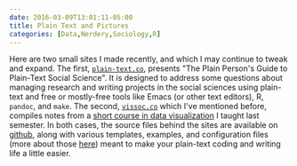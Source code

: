 ```yaml
---
date: 2016-03-09T13:01:11-05:00
title: Plain Text and Pictures
categories: [Data,Nerdery,Sociology,R]
---
```


Here are two small sites I made recently, and which I may continue to tweak and expand. The first, [`plain-text.co`](http://plain-text.co), presents "The Plain Person's Guide to Plain-Text Social Science". It is designed to address some questions about managing research and writing projects in the social sciences using plain-text and free or mostly-free tools like Emacs (or other text editors), R, `pandoc`, and `make`. The second, [`vissoc.co`](http://vissoc.co) which I've mentioned before, compiles notes from a [short course in data visualization](http://vissoc.co) I taught last semester. In both cases, the source files behind the sites are available on [github](http://github.com/kjhealy), along with various templates, examples, and configuration files (more about those [here](https://kieranhealy.org/resources)) meant to make your plain-text coding and writing life a little easier. 

